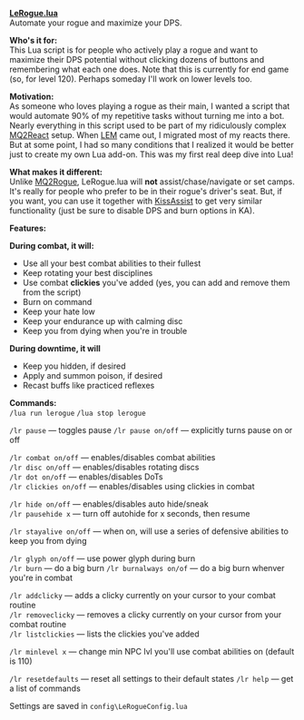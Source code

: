 **[LeRogue.lua](https://www.redguides.com/community/resources/lerogue-lua.2676/ "LeRogue.lua")**\
Automate your rogue and maximize your DPS.

**Who's it for:**\
This Lua script is for people who actively play a rogue and want to maximize their DPS potential without clicking dozens of buttons and remembering what each one does. Note that this is currently for end game (so, for level 120). Perhaps someday I'll work on lower levels too.

**Motivation:**\
As someone who loves playing a rogue as their main, I wanted a script that would automate 90% of my repetitive tasks without turning me into a bot. Nearly everything in this script used to be part of my ridiculously complex [MQ2React](https://www.redguides.com/community/resources/mq2react.1599/ "MQ2React") setup. When [LEM](https://www.redguides.com/community/resources/mighty-lua-event-manager.2539/ "(Mighty) Lua Events Manager") came out, I migrated most of my reacts there. But at some point, I had so many conditions that I realized it would be better just to create my own Lua add-on. This was my first real deep dive into Lua!

**What makes it different:**\
Unlike [MQ2Rogue](https://www.redguides.com/community/resources/mq2rogue.1084/ "MQ2Rogue"), LeRogue.lua will **not** assist/chase/navigate or set camps. It's really for people who prefer to be in their rogue's driver's seat. But, if you want, you can use it together with [KissAssist](https://www.redguides.com/wiki/KissAssist "kissassist") to get very similar functionality (just be sure to disable DPS and burn options in KA).

**Features:**

**During combat, it will:**

-   Use all your best combat abilities to their fullest
-   Keep rotating your best disciplines
-   Use combat **clickies** you've added (yes, you can add and remove them from the script)
-   Burn on command
-   Keep your hate low
-   Keep your endurance up with calming disc
-   Keep you from dying when you're in trouble

**During downtime, it will**

-   Keep you hidden, if desired
-   Apply and summon poison, if desired
-   Recast buffs like practiced reflexes

**Commands:**\
`/lua run lerogue`
`/lua stop lerogue`

`/lr pause` — toggles pause
`/lr pause on/off` — explicitly turns pause on or off

`/lr combat on/off` — enables/disables combat abilities\
`/lr disc on/off` — enables/disables rotating discs\
`/lr dot on/off` — enables/disables DoTs\
`/lr clickies on/off` — enables/disables using clickies in combat

`/lr hide on/off` — enables/disables auto hide/sneak\
`/lr pausehide x` — turn off autohide for x seconds, then resume

`/lr stayalive on/off` — when on, will use a series of defensive abilities to keep you from dying

`/lr glyph on/off` — use power glyph during burn\
`/lr burn` — do a big burn
`/lr burnalways on/of` — do a big burn whenver you're in combat

`/lr addclicky` — adds a clicky currently on your cursor to your combat routine\
`/lr removeclicky` — removes a clicky currently on your cursor from your combat routine\
`/lr listclickies` — lists the clickies you've added

`/lr minlevel x` — change min NPC lvl you'll use combat abilities on (default is 110)

`/lr resetdefaults` — reset all settings to their default states
`/lr help` — get a list of commands

Settings are saved in `config\LeRogueConfig.lua`
